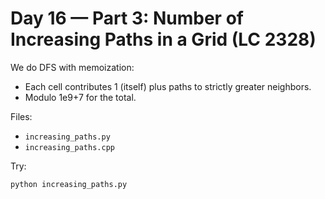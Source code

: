 # Day 16 — Part 3: Number of Increasing Paths in a Grid (LC 2328)

We do DFS with memoization:
- Each cell contributes 1 (itself) plus paths to strictly greater neighbors.
- Modulo 1e9+7 for the total.

Files:
- `increasing_paths.py`
- `increasing_paths.cpp`

Try:
```
python increasing_paths.py
```
